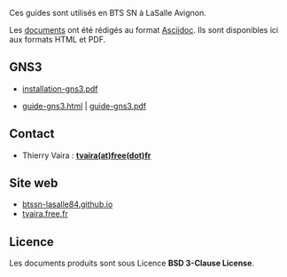 Ces guides sont utilisés en BTS SN à LaSalle Avignon.

Les [documents](https://github.com/btssn-lasalle84/guide-reseaux) ont été rédigés au format [Asciidoc](https://asciidoc.org/). Ils sont disponibles ici aux formats HTML et PDF.

## GNS3

- [installation-gns3.pdf](https://btssn-lasalle84.github.io/guide-reseaux/guides-pdf/installation-gns3.pdf)

- [guide-gns3.html](https://btssn-lasalle84.github.io/guide-reseaux/guide-gns3.html) | [guide-gns3.pdf](https://btssn-lasalle84.github.io/guide-reseaux/guides-pdf/guide-gns3.pdf)

## Contact

- Thierry Vaira : **[tvaira(at)free(dot)fr](mailto:tvaira@free.fr)**

## Site web

- [btssn-lasalle84.github.io](https://btssn-lasalle84.github.io/guide-reseaux/)
- [tvaira.free.fr](http://tvaira.free.fr/)

## Licence

Les documents produits sont sous Licence **BSD 3-Clause License**.
